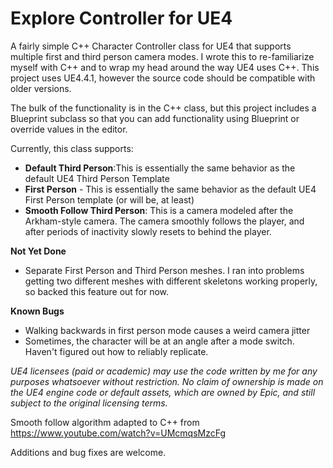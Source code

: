 Explore Controller for UE4
==================

A fairly simple C++ Character Controller class for UE4 that supports multiple first and third person camera modes. I wrote this to re-familiarize myself with C++ and to wrap my head around the way UE4 uses C++. This project uses UE4.4.1, however the source code should be compatible with older versions.

The bulk of the functionality is in the C++ class, but this project includes a Blueprint subclass so that you can add functionality using Blueprint or override values in the editor.

Currently, this class supports:

- **Default Third Person**:This is essentially the same behavior as the default UE4 Third Person Template
- **First Person** - This is essentially the same behavior as the default UE4 First Person template (or will be, at least)
- **Smooth Follow Third Person**: This is a camera modeled after the Arkham-style camera. The camera smoothly follows the player, and after periods of inactivity slowly resets to behind the player.

**Not Yet Done**
- Separate First Person and Third Person meshes. I ran into problems getting two different meshes with different skeletons working properly, so backed this feature out for now.

**Known Bugs**
* Walking backwards in first person mode causes a weird camera jitter
* Sometimes, the character will be at an angle after a mode switch. Haven't figured out how to reliably replicate.

*UE4 licensees (paid or academic) may use the code written by me for any purposes whatsoever without restriction. No claim of ownership is made on the UE4 engine code or default assets, which are owned by Epic, and still subject to the original licensing terms.*

Smooth follow algorithm adapted to C++ from https://www.youtube.com/watch?v=UMcmqsMzcFg

Additions and bug fixes are welcome.
